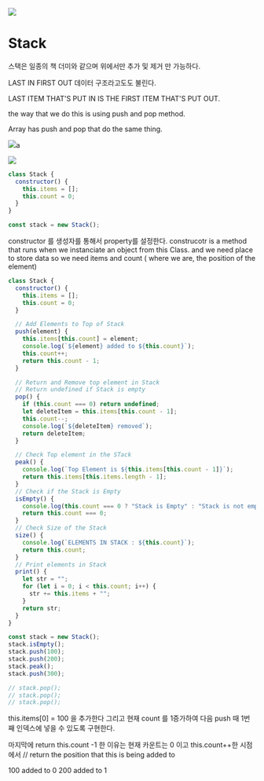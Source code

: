 ![](https://images.velog.io/images/matt85kim53/post/2442dbe6-71ed-47bd-a0d8-856fde78889f/image.png)

# Stack

스택은 일종의 책 더미와 같으며 위에서만 추가 및 제거 만 가능하다.

LAST IN FIRST OUT 데이터 구조라고도도 불린다.

LAST ITEM THAT'S PUT IN IS THE FIRST ITEM THAT'S PUT OUT.

the way that we do this is using push and pop method.

Array has push and pop that do the same thing.

![](https://images.velog.io/images/matt85kim53/post/d6d32bcd-16a8-4aa4-8193-ef67f899e1e5/image.png)a

![](https://images.velog.io/images/matt85kim53/post/48f61e75-5a8d-4987-93ca-eb74de82a447/image.png)

```javascript
class Stack {
  constructor() {
    this.items = [];
    this.count = 0;
  }
}

const stack = new Stack();
```

constructor 를 생성자를 통해서 property를 설정한다.
construcotr is a method that runs when we instanciate an object from this Class. and we need place to store data so we need items and count ( where we are, the position of the element)

```javascript
class Stack {
  constructor() {
    this.items = [];
    this.count = 0;
  }

  // Add Elements to Top of Stack
  push(element) {
    this.items[this.count] = element;
    console.log(`${element} added to ${this.count}`);
    this.count++;
    return this.count - 1;
  }

  // Return and Remove top element in Stack
  // Return undefined if Stack is empty
  pop() {
    if (this.count === 0) return undefined;
    let deleteItem = this.items[this.count - 1];
    this.count--;
    console.log(`${deleteItem} removed`);
    return deleteItem;
  }

  // Check Top element in the STack
  peak() {
    console.log(`Top Element is ${this.items[this.count - 1]}`);
    return this.items[this.items.length - 1];
  }
  // Check if the Stack is Empty
  isEmpty() {
    console.log(this.count === 0 ? "Stack is Empty" : "Stack is not empty");
    return this.count === 0;
  }
  // Check Size of the Stack
  size() {
    console.log(`ELEMENTS IN STACK : ${this.count}`);
    return this.count;
  }
  // Print elements in Stack
  print() {
    let str = "";
    for (let i = 0; i < this.count; i++) {
      str += this.items + "";
    }
    return str;
  }
}

const stack = new Stack();
stack.isEmpty();
stack.push(100);
stack.push(200);
stack.peak();
stack.push(300);

// stack.pop();
// stack.pop();
// stack.pop();
```

this.items[0] = 100 을 추가한다
그리고 현재 count 를 1증가하여 다음 push 때 1번째 인덱스에 넣을 수 있도록 구현한다.

마지막에 return this.count -1 한 이유는 현재 카운트는 0 이고 this.count++한 시점에서
// return the position that this is being added to

100 added to 0
200 added to 1
